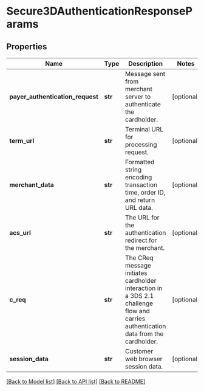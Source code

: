 # Secure3DAuthenticationResponseParams

## Properties
Name | Type | Description | Notes
------------ | ------------- | ------------- | -------------
**payer_authentication_request** | **str** | Message sent from merchant server to authenticate the cardholder. | [optional] 
**term_url** | **str** | Terminal URL for processing request. | [optional] 
**merchant_data** | **str** | Formatted string encoding transaction time, order ID, and return URL data. | [optional] 
**acs_url** | **str** | The URL for the authentication redirect for the merchant. | [optional] 
**c_req** | **str** | The CReq message initiates cardholder interaction in a 3DS 2.1 challenge flow and carries authentication data from the cardholder. | [optional] 
**session_data** | **str** | Customer web browser session data. | [optional] 

[[Back to Model list]](../README.md#documentation-for-models) [[Back to API list]](../README.md#documentation-for-api-endpoints) [[Back to README]](../README.md)


